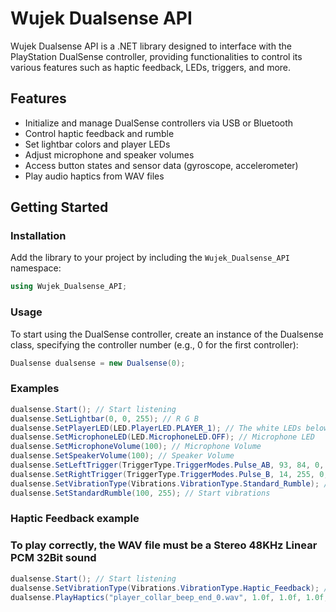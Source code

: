 # Wujek Dualsense API

Wujek Dualsense API is a .NET library designed to interface with the PlayStation DualSense controller, providing functionalities to control its various features such as haptic feedback, LEDs, triggers, and more.

## Features

- Initialize and manage DualSense controllers via USB or Bluetooth
- Control haptic feedback and rumble
- Set lightbar colors and player LEDs
- Adjust microphone and speaker volumes
- Access button states and sensor data (gyroscope, accelerometer)
- Play audio haptics from WAV files

## Getting Started

### Installation

Add the library to your project by including the `Wujek_Dualsense_API` namespace:

```csharp
using Wujek_Dualsense_API;
```
### Usage

To start using the DualSense controller, create an instance of the Dualsense class, specifying the controller number (e.g., 0 for the first controller):

```csharp
Dualsense dualsense = new Dualsense(0);
```

### Examples

```csharp
dualsense.Start(); // Start listening
dualsense.SetLightbar(0, 0, 255); // R G B
dualsense.SetPlayerLED(LED.PlayerLED.PLAYER_1); // The white LEDs below the touchpad
dualsense.SetMicrophoneLED(LED.MicrophoneLED.OFF); // Microphone LED
dualsense.SetMicrophoneVolume(100); // Microphone Volume
dualsense.SetSpeakerVolume(100); // Speaker Volume
dualsense.SetLeftTrigger(TriggerType.TriggerModes.Pulse_AB, 93, 84, 0, 255, 255, 0, 0); // Example adaptive trigger
dualsense.SetRightTrigger(TriggerType.TriggerModes.Pulse_B, 14, 255, 0, 14, 255, 0, 0); // Example adaptive trigger
dualsense.SetVibrationType(Vibrations.VibrationType.Standard_Rumble); // Use standard rumble (Controller audio won't work with this option)
dualsense.SetStandardRumble(100, 255); // Start vibrations
```

### Haptic Feedback example

### To play correctly, the WAV file must be a Stereo 48KHz Linear PCM 32Bit sound

```csharp
dualsense.Start(); // Start listening
dualsense.SetVibrationType(Vibrations.VibrationType.Haptic_Feedback); // Use haptic feedback and audio
dualsense.PlayHaptics("player_collar_beep_end_0.wav", 1.0f, 1.0f, 1.0f, true); // (WAV file location, speaker volume, left acustor volume, right acustor volume, cancel previous sounds)
```
